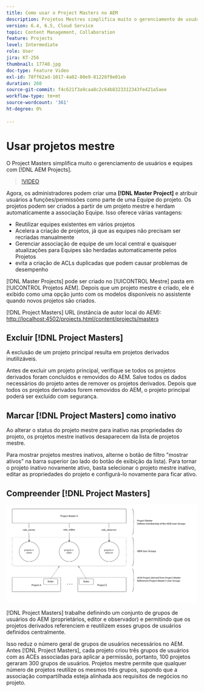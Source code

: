 ```yaml
---
title: Como usar o Project Masters no AEM
description: Projetos Mestres simplifica muito o gerenciamento de usuários e equipes com projetos AEM.
version: 6.4, 6.5, Cloud Service
topic: Content Management, Collaboration
feature: Projects
level: Intermediate
role: User
jira: KT-256
thumbnail: 17740.jpg
doc-type: Feature Video
exl-id: 78ff62ad-1017-4a02-80e9-81228f9e01eb
duration: 260
source-git-commit: f4c621f3a9caa8c2c64b8323312343fe421a5aee
workflow-type: tm+mt
source-wordcount: '361'
ht-degree: 0%

---
```


# Usar projetos mestre

O Project Masters simplifica muito o gerenciamento de usuários e equipes com [!DNL AEM Projects].

>[!VIDEO](https://video.tv.adobe.com/v/17740?quality=12&learn=on)

Agora, os administradores podem criar uma **[!DNL Master Project]** e atribuir usuários a funções/permissões como parte de uma Equipe do projeto. Os projetos podem ser criados a partir de um projeto mestre e herdam automaticamente a associação Equipe. Isso oferece várias vantagens:

* Reutilizar equipes existentes em vários projetos
* Acelera a criação de projetos, já que as equipes não precisam ser recriadas manualmente
* Gerenciar associação de equipe de um local central e quaisquer atualizações para Equipes são herdadas automaticamente pelos Projetos
* evita a criação de ACLs duplicadas que podem causar problemas de desempenho

[!DNL Master Projects] pode ser criado no [!UICONTROL Mestre] pasta em [!UICONTROL Projetos AEM]. Depois que um projeto mestre é criado, ele é exibido como uma opção junto com os modelos disponíveis no assistente quando novos projetos são criados.

[!DNL Project Masters] URL (instância de autor local do AEM): [http://localhost:4502/projects.html/content/projects/masters](http://localhost:4502/projects.html/content/projects/masters)

## Excluir [!DNL Project Masters]

A exclusão de um projeto principal resulta em projetos derivados inutilizáveis.

Antes de excluir um projeto principal, verifique se todos os projetos derivados foram concluídos e removidos do AEM. Salve todos os dados necessários do projeto antes de remover os projetos derivados. Depois que todos os projetos derivados forem removidos do AEM, o projeto principal poderá ser excluído com segurança.

## Marcar [!DNL Project Masters] como inativo

Ao alterar o status do projeto mestre para inativo nas propriedades do projeto, os projetos mestre inativos desaparecem da lista de projetos mestre.

Para mostrar projetos mestres inativos, alterne o botão de filtro &quot;mostrar ativos&quot; na barra superior (ao lado do botão de exibição da lista). Para tornar o projeto inativo novamente ativo, basta selecionar o projeto mestre inativo, editar as propriedades do projeto e configurá-lo novamente para ficar ativo.

## Compreender [!DNL Project Masters]

![Exibição técnica de mestres de projeto](assets/use-project-masters/project-masters-architecture.png)

[!DNL Project Masters] trabalhe definindo um conjunto de grupos de usuários do AEM (proprietários, editor e observador) e permitindo que os projetos derivados referenciem e reutilizem esses grupos de usuários definidos centralmente.

Isso reduz o número geral de grupos de usuários necessários no AEM. Antes [!DNL Project Masters], cada projeto criou três grupos de usuários com as ACEs associadas para aplicar a permissão, portanto, 100 projetos geraram 300 grupos de usuários. Projetos mestre permite que qualquer número de projetos reutilize os mesmos três grupos, supondo que a associação compartilhada esteja alinhada aos requisitos de negócios no projeto.
